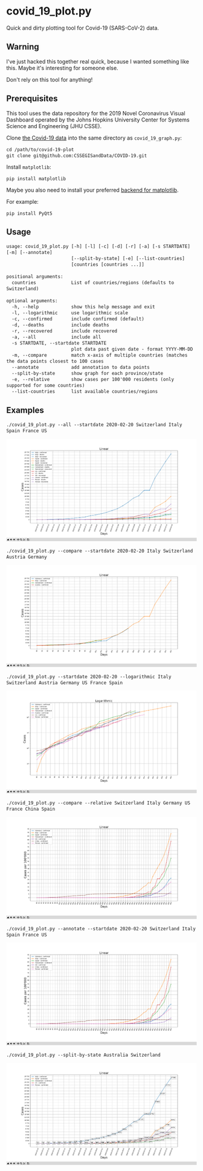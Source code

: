 # covid_19_plot.py

Quick and dirty plotting tool for Covid-19 (SARS-CoV-2) data.

## Warning

I've just hacked this together real quick, because I wanted something like this. Maybe
it's interesting for someone else.

Don't rely on this tool for anything!

## Prerequisites

This tool uses the data repository for the 2019 Novel Coronavirus Visual Dashboard
operated by the Johns Hopkins University Center for Systems Science and Engineering
(JHU CSSE).

Clone [the Covid-19 data](https://github.com/CSSEGISandData/COVID-19) into the same directory
as `covid_19_graph.py`:

```shell
cd /path/to/covid-19-plot
git clone git@github.com:CSSEGISandData/COVID-19.git
```

Install `matplotlib`:

```
pip install matplotlib
```

Maybe you also need to install your preferred
[backend for matplotlib](https://matplotlib.org/faq/usage_faq.html#what-is-a-backend).

For example:

```
pip install PyQt5
```

## Usage

```
usage: covid_19_plot.py [-h] [-l] [-c] [-d] [-r] [-a] [-s STARTDATE] [-m] [--annotate]
                        [--split-by-state] [-e] [--list-countries]
                        [countries [countries ...]]

positional arguments:
  countries             List of countries/regions (defaults to Switzerland)

optional arguments:
  -h, --help            show this help message and exit
  -l, --logarithmic     use logarithmic scale
  -c, --confirmed       include confirmed (default)
  -d, --deaths          include deaths
  -r, --recovered       include recovered
  -a, --all             include all
  -s STARTDATE, --startdate STARTDATE
                        plot data past given date - format YYYY-MM-DD
  -m, --compare         match x-axis of multiple countries (matches the data points closest to 100 cases
  --annotate            add annotation to data points
  --split-by-state      show graph for each province/state
  -e, --relative        show cases per 100'000 residents (only supported for some countries)
  --list-countries      list available countries/regions
```

## Examples

```shell
./covid_19_plot.py --all --startdate 2020-02-20 Switzerland Italy Spain France US
```

![screenshot](screenshots/screen0.png)


```shell
./covid_19_plot.py --compare --startdate 2020-02-20 Italy Switzerland Austria Germany
```

![screenshot](screenshots/screen1.png)

```shell
./covid_19_plot.py --startdate 2020-02-20 --logarithmic Italy Switzerland Austria Germany US France Spain
```

![screenshot](screenshots/screen2.png)

```shell
./covid_19_plot.py --compare --relative Switzerland Italy Germany US France China Spain
```

![screenshot](screenshots/screen3.png)


```shell
./covid_19_plot.py --annotate --startdate 2020-02-20 Switzerland Italy Spain France US
```

![screenshot](screenshots/screen3.png)

```shell
./covid_19_plot.py --split-by-state Australia Switzerland
```

![screenshot](screenshots/screen4.png)
